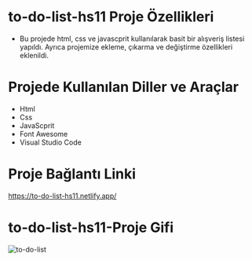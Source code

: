 # to-do-list-hs11 Proje Özellikleri
<ul>
  <li>Bu projede html, css ve javascprit kullanılarak basit bir alışveriş listesi yapıldı. Ayrıca projemize ekleme, çıkarma ve değiştirme özellikleri eklenildi.</li>
</ul>

# Projede Kullanılan Diller ve Araçlar

<ul>
  <li>Html</li>
  <li>Css</li>
  <li>JavaScprit</li>
  <li>Font Awesome</li>
  <li>Visual Studio Code</li>
</ul>

# Proje Bağlantı Linki
https://to-do-list-hs11.netlify.app/

#   to-do-list-hs11-Proje Gifi

![to-do-list](https://github.com/user-attachments/assets/e264ebdb-962c-42eb-bccc-662c33c885cf)
